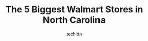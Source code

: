 ---
layout: ampstory
image: https://i0.wp.com/www.statenavi.com/wp-content/uploads/2023/05/walmart-supercenter-0-in-north-carolina-1685164367.jpeg?resize=640,853
author: techidn
featured: false
description: If you happen to be in North Carolina, USA, and looking for a massive Walmart store to fulfill your shopping needs, youre in luck! Weve compiled a list of the top five Largest Walmart loca
title: The 5 Biggest Walmart Stores in North Carolina
cover:
   title: The 5 Biggest Walmart Stores in North Carolina
   subtitle: STATENAVI
   background: https://www.statenavi.com/wp-content/uploads/2023/05/walmart-supercenter-0-in-north-carolina-1685164367.jpeg

pages: 
 - layout: thirds
   top: <h1>#1 Walmart Supercenter</h1>
   bottom: "<p>Poor customer service and they dont even follow their own policies.Dressing rooms labeled as being open until 9 pm. Went to costumer service and they tried to say the dr</p>"
   background: https://www.statenavi.com/wp-content/uploads/2023/05/walmart-supercenter-1-in-north-carolina-1685164368.png
   backgroundblur: true
 - layout: thirds
   top: <h1>#2 Walmart Supercenter</h1>
   bottom: "<p>Store employee named Marion- give that employee a raise!  We were preparing  fruit gift baskets and needed cellophane large bags take them look professional. She continue</p>"
   background: https://www.statenavi.com/wp-content/uploads/2023/05/walmart-supercenter-2-in-north-carolina-1685164369.jpeg
   cta:
      link: https://www.statenavi.com/the-5-biggest-walmart-stores-in-north-carolina/
      text: The 5 Biggest Walmart Stores in North Carolina
 - layout: thirds
   top: <h1>#3 Walmart Supercenter</h1>
   bottom: "<p>5226 Sigmon Rd, Wilmington, NC 28403, United States</p>"
   background: https://www.statenavi.com/wp-content/uploads/2023/05/walmart-supercenter-3-in-north-carolina-1685164370.png
   cta:
      link: https://www.statenavi.com/the-5-biggest-walmart-stores-in-north-carolina/
      text: The 5 Biggest Walmart Stores in North Carolina
 - layout: thirds
   top: <h1>#4 Walmart Supercenter</h1>
   bottom: "<p>3475 Pkwy Village Ct, Winston-Salem, NC 27127, United States</p>"
   background: https://images.unsplash.com/photo-1557672172-298e090bd0f1?ixlib=rb-4.0.3&ixid=MnwxMjA3fDB8MHxwaG90by1wYWdlfHx8fGVufDB8fHx8&auto=format&fit=crop&w=640&h=853&q=80
   cta:
      link: https://www.statenavi.com/the-5-biggest-walmart-stores-in-north-carolina/
      text: The 5 Biggest Walmart Stores in North Carolina
 - layout: thirds
   top: <h1>#5 Walmart Supercenter</h1>
   bottom: "<p>1725 New Hope Church Rd, Raleigh, NC 27609, United States</p>"
   background: https://images.unsplash.com/photo-1496096265110-f83ad7f96608?ixlib=rb-4.0.3&ixid=MnwxMjA3fDB8MHxwaG90by1wYWdlfHx8fGVufDB8fHx8&auto=format&fit=crop&w=640&h=853&q=80
   cta:
      link: https://www.statenavi.com/the-5-biggest-walmart-stores-in-north-carolina/
      text: The 5 Biggest Walmart Stores in North Carolina
 - layout: thirds
   top: <h1>#6 Walmart Supercenter</h1>
   bottom: "<p>4431 New Bern Ave, Raleigh, NC 27610, United States</p>"
   background: https://images.unsplash.com/photo-1602536052359-ef94c21c5948?ixlib=rb-4.0.3&ixid=MnwxMjA3fDB8MHxwaG90by1wYWdlfHx8fGVufDB8fHx8&auto=format&fit=crop&w=640&h=853&q=80
   cta:
      link: https://www.statenavi.com/the-5-biggest-walmart-stores-in-north-carolina/
      text: The 5 Biggest Walmart Stores in North Carolina
 - layout: thirds
   top: <h1>#7 Walmart Supercenter</h1>
   bottom: "<p>5450 New Hope Commons Dr, Durham, NC 27707, United States</p>"
   background: https://images.unsplash.com/photo-1615749413727-825b59a857b5?ixlib=rb-4.0.3&ixid=MnwxMjA3fDB8MHxwaG90by1wYWdlfHx8fGVufDB8fHx8&auto=format&fit=crop&w=640&h=853&q=80
   cta:
      link: https://www.statenavi.com/the-5-biggest-walmart-stores-in-north-carolina/
      text: The 5 Biggest Walmart Stores in North Carolina
 - layout: thirds
   middle: Continue reading...
   background: https://images.unsplash.com/photo-1515405295579-ba7b45403062?ixlib=rb-4.0.3&ixid=MnwxMjA3fDB8MHxwaG90by1wYWdlfHx8fGVufDB8fHx8&auto=format&fit=crop&w=640&h=853&q=80
   cta:
      link: https://www.statenavi.com/the-5-biggest-walmart-stores-in-north-carolina/
      text: The 5 Biggest Walmart Stores in North Carolina
      
---
